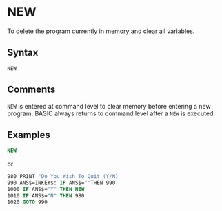 # NEW

To delete the program currently in memory and clear all variables.

## Syntax

`NEW`

## Comments

`NEW` is entered at command level to clear memory before entering a new program. BASIC always returns to command level after a `NEW` is executed.

## Examples

```vb
NEW
```

or

```vb
980 PRINT "Do You Wish To Quit (Y/N)
990 ANS$=INKEY$: IF ANS$=""THEN 990
1000 IF ANS$="Y" THEN NEW
1010 IF ANS$="N" THEN 980
1020 GOTO 990
```
